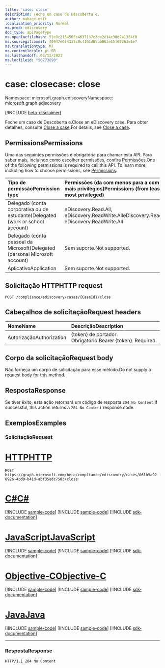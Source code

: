 ```yaml
---
title: 'case: close'
description: Feche um caso de Descoberta e.
author: mahage-msft
localization_priority: Normal
ms.prod: ediscovery
doc_type: apiPageType
ms.openlocfilehash: 51e9c2164565c46371b7c3ee2d14c30d241354f0
ms.sourcegitcommit: 40947e6f4337c8c4193d85bb862e15f67263e1e7
ms.translationtype: MT
ms.contentlocale: pt-BR
ms.lasthandoff: 03/13/2021
ms.locfileid: "50773890"
---
```

# <a name="case-close"></a><span data-ttu-id="23e1f-103">case: close</span><span class="sxs-lookup"><span data-stu-id="23e1f-103">case: close</span></span>

<span data-ttu-id="23e1f-104">Namespace: microsoft.graph.ediscovery</span><span class="sxs-lookup"><span data-stu-id="23e1f-104">Namespace: microsoft.graph.ediscovery</span></span>

[!INCLUDE [beta-disclaimer](../../includes/beta-disclaimer.md)]

<span data-ttu-id="23e1f-105">Feche um caso de Descoberta e.</span><span class="sxs-lookup"><span data-stu-id="23e1f-105">Close an eDiscovery case.</span></span> <span data-ttu-id="23e1f-106">Para obter detalhes, consulte [Close a case](/microsoft-365/compliance/close-or-delete-case#close-a-case).</span><span class="sxs-lookup"><span data-stu-id="23e1f-106">For details, see [Close a case](/microsoft-365/compliance/close-or-delete-case#close-a-case).</span></span>

## <a name="permissions"></a><span data-ttu-id="23e1f-107">Permissions</span><span class="sxs-lookup"><span data-stu-id="23e1f-107">Permissions</span></span>

<span data-ttu-id="23e1f-p102">Uma das seguintes permissões é obrigatória para chamar esta API. Para saber mais, incluindo como escolher permissões, confira [Permissões](/graph/permissions-reference).</span><span class="sxs-lookup"><span data-stu-id="23e1f-p102">One of the following permissions is required to call this API. To learn more, including how to choose permissions, see [Permissions](/graph/permissions-reference).</span></span>

|<span data-ttu-id="23e1f-110">Tipo de permissão</span><span class="sxs-lookup"><span data-stu-id="23e1f-110">Permission type</span></span>|<span data-ttu-id="23e1f-111">Permissões (da com menos para a com mais privilégios)</span><span class="sxs-lookup"><span data-stu-id="23e1f-111">Permissions (from least to most privileged)</span></span>|
|:---|:---|
|<span data-ttu-id="23e1f-112">Delegado (conta corporativa ou de estudante)</span><span class="sxs-lookup"><span data-stu-id="23e1f-112">Delegated (work or school account)</span></span>|<span data-ttu-id="23e1f-113">eDiscovery.Read.All, eDiscovery.ReadWrite.All</span><span class="sxs-lookup"><span data-stu-id="23e1f-113">eDiscovery.Read.All, eDiscovery.ReadWrite.All</span></span>|
|<span data-ttu-id="23e1f-114">Delegado (conta pessoal da Microsoft)</span><span class="sxs-lookup"><span data-stu-id="23e1f-114">Delegated (personal Microsoft account)</span></span>|<span data-ttu-id="23e1f-115">Sem suporte.</span><span class="sxs-lookup"><span data-stu-id="23e1f-115">Not supported.</span></span>|
|<span data-ttu-id="23e1f-116">Aplicativo</span><span class="sxs-lookup"><span data-stu-id="23e1f-116">Application</span></span>|<span data-ttu-id="23e1f-117">Sem suporte.</span><span class="sxs-lookup"><span data-stu-id="23e1f-117">Not supported.</span></span>|

## <a name="http-request"></a><span data-ttu-id="23e1f-118">Solicitação HTTP</span><span class="sxs-lookup"><span data-stu-id="23e1f-118">HTTP request</span></span>

<!-- {
  "blockType": "ignored"
}
-->

``` http
POST /compliance/ediscovery/cases/{CaseId}/close
```

## <a name="request-headers"></a><span data-ttu-id="23e1f-119">Cabeçalhos de solicitação</span><span class="sxs-lookup"><span data-stu-id="23e1f-119">Request headers</span></span>

|<span data-ttu-id="23e1f-120">Nome</span><span class="sxs-lookup"><span data-stu-id="23e1f-120">Name</span></span>|<span data-ttu-id="23e1f-121">Descrição</span><span class="sxs-lookup"><span data-stu-id="23e1f-121">Description</span></span>|
|:---|:---|
|<span data-ttu-id="23e1f-122">Autorização</span><span class="sxs-lookup"><span data-stu-id="23e1f-122">Authorization</span></span>|<span data-ttu-id="23e1f-p103">{token} de portador. Obrigatório.</span><span class="sxs-lookup"><span data-stu-id="23e1f-p103">Bearer {token}. Required.</span></span>|

## <a name="request-body"></a><span data-ttu-id="23e1f-125">Corpo da solicitação</span><span class="sxs-lookup"><span data-stu-id="23e1f-125">Request body</span></span>

<span data-ttu-id="23e1f-126">Não forneça um corpo de solicitação para esse método.</span><span class="sxs-lookup"><span data-stu-id="23e1f-126">Do not supply a request body for this method.</span></span>

## <a name="response"></a><span data-ttu-id="23e1f-127">Resposta</span><span class="sxs-lookup"><span data-stu-id="23e1f-127">Response</span></span>

<span data-ttu-id="23e1f-128">Se tiver êxito, esta ação retornará um código de resposta `204 No Content`.</span><span class="sxs-lookup"><span data-stu-id="23e1f-128">If successful, this action returns a `204 No Content` response code.</span></span>

## <a name="examples"></a><span data-ttu-id="23e1f-129">Exemplos</span><span class="sxs-lookup"><span data-stu-id="23e1f-129">Examples</span></span>

### <a name="request"></a><span data-ttu-id="23e1f-130">Solicitação</span><span class="sxs-lookup"><span data-stu-id="23e1f-130">Request</span></span>

# <a name="http"></a>[<span data-ttu-id="23e1f-131">HTTP</span><span class="sxs-lookup"><span data-stu-id="23e1f-131">HTTP</span></span>](#tab/http)

<!-- {
  "blockType": "request",
  "name": "case_close"
}
-->

``` http
POST https://graph.microsoft.com/beta/compliance/ediscovery/cases/061b9a92-8926-4bd9-b41d-abf35edc7583/close
```

# <a name="c"></a>[<span data-ttu-id="23e1f-132">C#</span><span class="sxs-lookup"><span data-stu-id="23e1f-132">C#</span></span>](#tab/csharp)
[!INCLUDE [sample-code](../includes/snippets/csharp/case-close-csharp-snippets.md)]
[!INCLUDE [sample-code](../includes/snippets/csharp/ediscoverycase-close-csharp-snippets.md)]
[!INCLUDE [sdk-documentation](../includes/snippets/snippets-sdk-documentation-link.md)]

# <a name="javascript"></a>[<span data-ttu-id="23e1f-133">JavaScript</span><span class="sxs-lookup"><span data-stu-id="23e1f-133">JavaScript</span></span>](#tab/javascript)
[!INCLUDE [sample-code](../includes/snippets/javascript/case-close-javascript-snippets.md)]
[!INCLUDE [sample-code](../includes/snippets/javascript/ediscoverycase-close-javascript-snippets.md)]
[!INCLUDE [sdk-documentation](../includes/snippets/snippets-sdk-documentation-link.md)]

# <a name="objective-c"></a>[<span data-ttu-id="23e1f-134">Objective-C</span><span class="sxs-lookup"><span data-stu-id="23e1f-134">Objective-C</span></span>](#tab/objc)
[!INCLUDE [sample-code](../includes/snippets/objc/case-close-objc-snippets.md)]
[!INCLUDE [sample-code](../includes/snippets/objc/ediscoverycase-close-objc-snippets.md)]
[!INCLUDE [sdk-documentation](../includes/snippets/snippets-sdk-documentation-link.md)]

# <a name="java"></a>[<span data-ttu-id="23e1f-135">Java</span><span class="sxs-lookup"><span data-stu-id="23e1f-135">Java</span></span>](#tab/java)
[!INCLUDE [sample-code](../includes/snippets/java/case-close-java-snippets.md)]
[!INCLUDE [sample-code](../includes/snippets/java/ediscoverycase-close-java-snippets.md)]
[!INCLUDE [sdk-documentation](../includes/snippets/snippets-sdk-documentation-link.md)]

---

### <a name="response"></a><span data-ttu-id="23e1f-136">Resposta</span><span class="sxs-lookup"><span data-stu-id="23e1f-136">Response</span></span>

<!-- {
  "blockType": "response",
  "truncated": true
}
-->

``` http
HTTP/1.1 204 No Content
```
